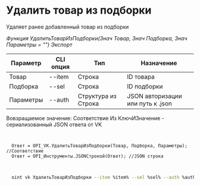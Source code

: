 ﻿---
sidebar_position: 6
---

# Удалить товар из подборки
 Удаляет ранее добавленный товар из подборки


*Функция УдалитьТоварИзПодборки(Знач Товар, Знач Подборка, Знач Параметры = "") Экспорт*

  | Параметр | CLI опция | Тип | Назначение |
  |-|-|-|-|
  | Товар | --item | Строка | ID товара |
  | Подборка | --sel | Строка | ID подборки |
  | Параметры | --auth | Структура из Строка | JSON авторизации или путь к .json |

  
  Вовзращаемое значение:   Соответствие Из КлючИЗначение - сериализованный JSON ответа от VK

```bsl title="Пример кода"
	

  Ответ = OPI_VK.УдалитьТоварИзПодборки(Товар, Подборка, Параметры); //Соответствие
  Ответ = OPI_Инструменты.JSONСтрокой(Ответ); //JSON строка
	
```

```sh title="Пример команд CLI"
    
  oint vk УдалитьТоварИзПодборки --item %item% --sel %sel% --auth %auth%

```


```json title="Результат"



```
